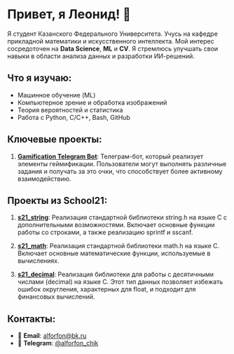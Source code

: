 # Привет, я Леонид! 👋

Я студент Казанского Федерального Университета. Учусь на кафедре прикладной математики и искусственного интеллекта. Мой интерес сосредоточен на **Data Science**, **ML** и **CV**. Я стремлюсь улучшать свои навыки в области анализа данных и разработки ИИ-решений.

## Что я изучаю:
- Машинное обучение (ML)
- Компьютерное зрение и обработка изображений
- Теория вероятностей и статистика
- Работа с Python, C/C++, Bash, GitHub

## Ключевые проекты:
1. **[Gamification Telegram Bot](https://github.com/LeonidMitrofanov/Gamification_tg_bot)**: Телеграм-бот, который реализует элементы геймификации. Пользователи могут выполнять различные задания и получать за это очки, что способствует более активному взаимодействию.

## Проекты из School21:
1. **[s21_string](https://github.com/LeonidMitrofanov/s21_string)**: Реализация стандартной библиотеки string.h на языке C с дополнительными возможностями. Включает основные функции работы со строками, а также реализацию sprintf и sscanf.

2. **[s21_math](https://github.com/LeonidMitrofanov/s21_math)**: Реализация стандартной библиотеки math.h на языке C. Включает основные математические функции, используемые в вычислениях.

3. **[s21_decimal](https://github.com/LeonidMitrofanov/s21_decimal)**: Реализация библиотеки для работы с десятичными числами (decimal) на языке C. Этот тип данных позволяет избежать ошибок округления, характерных для float, и подходит для финансовых вычислений.

## Контакты:
- 📧 **Email**: alforfon@bk.ru
- 📱 **Telegram**: [@alforfon_chik](https://t.me/alforfon_chik)

<!-- Дальше можно добавить другие детали или проекты -->
